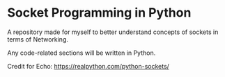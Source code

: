 # Socket Programming in Python

A repository made for myself to better understand concepts of sockets in terms of Networking. 

Any code-related sections will be written in Python.

Credit for Echo: https://realpython.com/python-sockets/
